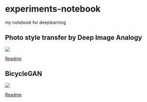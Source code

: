 # experiments-notebook
my notebook for deeplearning

## Photo style transfer by Deep Image Analogy

<a href="https://github.com/knorth55/experiments-notebook/tree/master/deep_image_analogy"><img src="https://raw.githubusercontent.com/msracver/Deep-Image-Analogy/master/windows/deep_image_analogy/example/readme/p2p.png" /></a>


[Readme](./deep_image_analogy/README.md)

## BicycleGAN

<a href="https://github.com/knorth55/experiments-notebook/tree/master/bicycle_gan"><img src="https://raw.githubusercontent.com/junyanz/BicycleGAN/master/imgs/results_matrix.jpg" /></a>

[Readme](./bicycle_gan/README.md)

